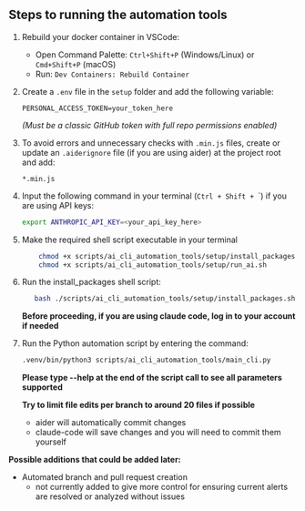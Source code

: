 ## Steps to running the automation tools

1. Rebuild your docker container in VSCode:
    - Open Command Palette: `Ctrl+Shift+P` (Windows/Linux) or `Cmd+Shift+P` (macOS)
    - Run: 
    `Dev Containers: Rebuild Container`

2. Create a `.env` file in the `setup` folder and add the following variable:  
    ```env
    PERSONAL_ACCESS_TOKEN=your_token_here
    ```
    *(Must be a classic GitHub token with full repo permissions enabled)*

3. To avoid errors and unnecessary checks with `.min.js` files, create or update an `.aiderignore` file (if you are using aider) at the project root and add:  
    ```
    *.min.js
    ```

4. Input the following command in your terminal (`Ctrl + Shift + `\`) if you are using API keys:  
    ```bash
    export ANTHROPIC_API_KEY=<your_api_key_here>
    ```
5. Make the required shell script executable in your terminal

    ```bash
        chmod +x scripts/ai_cli_automation_tools/setup/install_packages.sh
        chmod +x scripts/ai_cli_automation_tools/setup/run_ai.sh
    ```

6. Run the install_packages shell script:

     ```bash
        bash ./scripts/ai_cli_automation_tools/setup/install_packages.sh
    ```

    **Before proceeding, if you are using claude code, log in to your account if needed**

7. Run the Python automation script by entering the command:  
    ```bash
    .venv/bin/python3 scripts/ai_cli_automation_tools/main_cli.py
    ```

    **Please type --help at the end of the script call to see all parameters supported**

    **Try to limit file edits per branch to around 20 files if possible**
    - aider will automatically commit changes
    - claude-code will save changes and you will need to commit them yourself

**Possible additions that could be added later:**
- Automated branch and pull request creation    
    - not currently added to give more control for ensuring current alerts are resolved or analyzed without issues